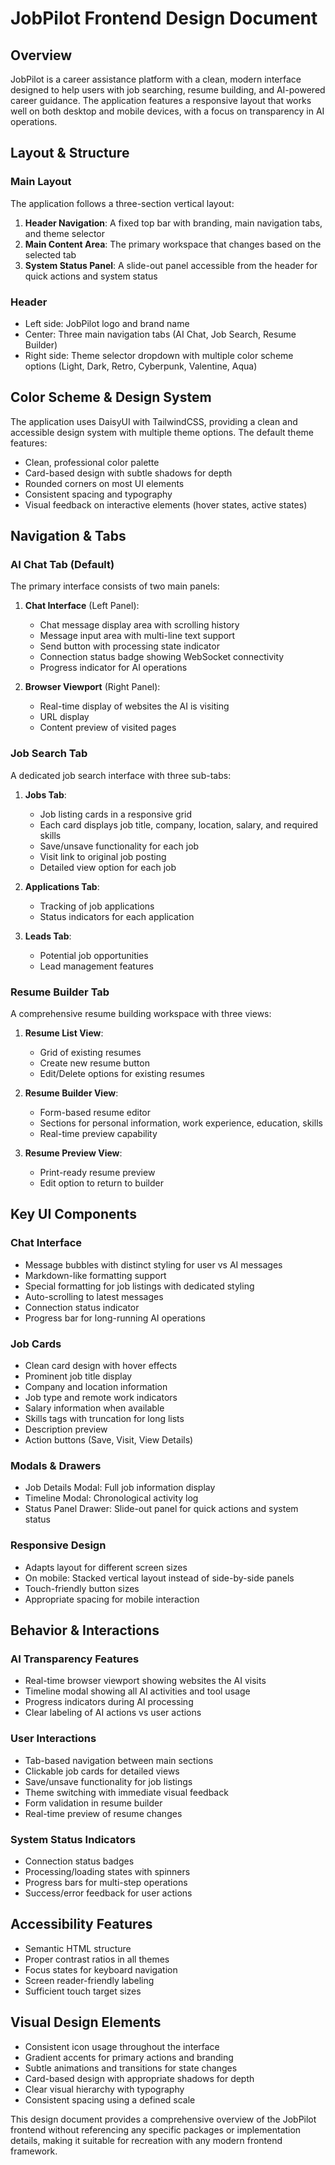 # JobPilot Frontend Design Document

## Overview
JobPilot is a career assistance platform with a clean, modern interface designed to help users with job searching, resume building, and AI-powered career guidance. The application features a responsive layout that works well on both desktop and mobile devices, with a focus on transparency in AI operations.

## Layout & Structure

### Main Layout
The application follows a three-section vertical layout:
1. **Header Navigation**: A fixed top bar with branding, main navigation tabs, and theme selector
2. **Main Content Area**: The primary workspace that changes based on the selected tab
3. **System Status Panel**: A slide-out panel accessible from the header for quick actions and system status

### Header
- Left side: JobPilot logo and brand name
- Center: Three main navigation tabs (AI Chat, Job Search, Resume Builder)
- Right side: Theme selector dropdown with multiple color scheme options (Light, Dark, Retro, Cyberpunk, Valentine, Aqua)

## Color Scheme & Design System
The application uses DaisyUI with TailwindCSS, providing a clean and accessible design system with multiple theme options. The default theme features:
- Clean, professional color palette
- Card-based design with subtle shadows for depth
- Rounded corners on most UI elements
- Consistent spacing and typography
- Visual feedback on interactive elements (hover states, active states)

## Navigation & Tabs

### AI Chat Tab (Default)
The primary interface consists of two main panels:
1. **Chat Interface** (Left Panel):
   - Chat message display area with scrolling history
   - Message input area with multi-line text support
   - Send button with processing state indicator
   - Connection status badge showing WebSocket connectivity
   - Progress indicator for AI operations

2. **Browser Viewport** (Right Panel):
   - Real-time display of websites the AI is visiting
   - URL display
   - Content preview of visited pages

### Job Search Tab
A dedicated job search interface with three sub-tabs:
1. **Jobs Tab**: 
   - Job listing cards in a responsive grid
   - Each card displays job title, company, location, salary, and required skills
   - Save/unsave functionality for each job
   - Visit link to original job posting
   - Detailed view option for each job

2. **Applications Tab**: 
   - Tracking of job applications
   - Status indicators for each application

3. **Leads Tab**: 
   - Potential job opportunities
   - Lead management features

### Resume Builder Tab
A comprehensive resume building workspace with three views:
1. **Resume List View**: 
   - Grid of existing resumes
   - Create new resume button
   - Edit/Delete options for existing resumes

2. **Resume Builder View**: 
   - Form-based resume editor
   - Sections for personal information, work experience, education, skills
   - Real-time preview capability

3. **Resume Preview View**: 
   - Print-ready resume preview
   - Edit option to return to builder

## Key UI Components

### Chat Interface
- Message bubbles with distinct styling for user vs AI messages
- Markdown-like formatting support
- Special formatting for job listings with dedicated styling
- Auto-scrolling to latest messages
- Connection status indicator
- Progress bar for long-running AI operations

### Job Cards
- Clean card design with hover effects
- Prominent job title display
- Company and location information
- Job type and remote work indicators
- Salary information when available
- Skills tags with truncation for long lists
- Description preview
- Action buttons (Save, Visit, View Details)

### Modals & Drawers
- Job Details Modal: Full job information display
- Timeline Modal: Chronological activity log
- Status Panel Drawer: Slide-out panel for quick actions and system status

### Responsive Design
- Adapts layout for different screen sizes
- On mobile: Stacked vertical layout instead of side-by-side panels
- Touch-friendly button sizes
- Appropriate spacing for mobile interaction

## Behavior & Interactions

### AI Transparency Features
- Real-time browser viewport showing websites the AI visits
- Timeline modal showing all AI activities and tool usage
- Progress indicators during AI processing
- Clear labeling of AI actions vs user actions

### User Interactions
- Tab-based navigation between main sections
- Clickable job cards for detailed views
- Save/unsave functionality for job listings
- Theme switching with immediate visual feedback
- Form validation in resume builder
- Real-time preview of resume changes

### System Status Indicators
- Connection status badges
- Processing/loading states with spinners
- Progress bars for multi-step operations
- Success/error feedback for user actions

## Accessibility Features
- Semantic HTML structure
- Proper contrast ratios in all themes
- Focus states for keyboard navigation
- Screen reader-friendly labeling
- Sufficient touch target sizes

## Visual Design Elements
- Consistent icon usage throughout the interface
- Gradient accents for primary actions and branding
- Subtle animations and transitions for state changes
- Card-based design with appropriate shadows for depth
- Clear visual hierarchy with typography
- Consistent spacing using a defined scale

This design document provides a comprehensive overview of the JobPilot frontend without referencing any specific packages or implementation details, making it suitable for recreation with any modern frontend framework.